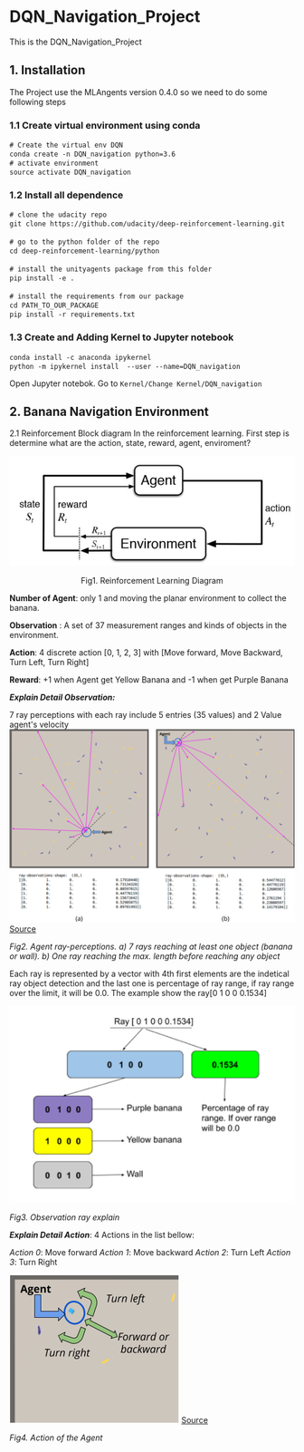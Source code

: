 # DQN_Navigation_Project
This is the DQN_Navigation_Project 
## 1. Installation
The Project use the MLAngents version 0.4.0 so we need to do some following steps
### 1.1 Create virtual environment using conda

```
# Create the virtual env DQN
conda create -n DQN_navigation python=3.6
# activate environment
source activate DQN_navigation
```
### 1.2 Install all dependence
```
# clone the udacity repo
git clone https://github.com/udacity/deep-reinforcement-learning.git

# go to the python folder of the repo
cd deep-reinforcement-learning/python

# install the unityagents package from this folder
pip install -e .

# install the requirements from our package
cd PATH_TO_OUR_PACKAGE
pip install -r requirements.txt

```
### 1.3 Create and Adding Kernel to Jupyter notebook
```
conda install -c anaconda ipykernel
python -m ipykernel install  --user --name=DQN_navigation
```
Open Jupyter notebok. Go to ```Kernel/Change Kernel/DQN_navigation```

## 2. Banana Navigation Environment
2.1 Reinforcement Block diagram
In the reinforcement learning. First step is determine what are the action, state, reward, agent, enviroment?

![alt text](https://github.com/TriKnight/DQN_Navigation_Project/blob/master/pics/reinforcement-learning-fig1-700.jpg)

<p align="center">
Fig1. Reinforcement Learning Diagram
</p>

**Number of Agent**: only 1 and moving the planar environment to collect the banana.

**Observation** : A set of 37 measurement ranges and kinds of objects in the environment.

**Action**: 4 discrete action [0, 1, 2, 3] with [Move forward, Move Backward, Turn Left, Turn Right]

**Reward**:  +1 when Agent get Yellow Banana and -1 when get Purple Banana


***Explain Detail Observation:***

7 ray perceptions with each ray include 5 entries (35 values) and 2 Value agent's velocity
![alt text](https://github.com/TriKnight/DQN_Navigation_Project/blob/master/pics/banana_env_observations.png)
[Source](https://wpumacay.github.io/research_blog/posts/deeprlnd-project1-navigation/?fbclid=IwAR2oHLD-WwJkBdyis6sHMgSDH7-LkjHxaZGELckBTY_Sy_qfLwaxGX2lp4I)

  *Fig2. Agent ray-perceptions. a) 7 rays reaching at least one object (banana or wall). b) One ray reaching the max. length before reaching any object*


Each ray is represented by a vector with 4th first elements are the indetical ray object detection and the last one is percentage of ray range, if ray range over the limit, it will be 0.0. The example show the ray[0 1 0 0 0.1534]


![alt text](https://github.com/TriKnight/DQN_Navigation_Project/blob/master/pics/ray_explain.png)

  *Fig3. Observation ray explain*


***Explain Detail Action***: 
4 Actions in the list bellow: 

*Action 0*: Move forward 
*Action 1*: Move backward
*Action 2*: Turn Left
*Action 3*: Turn Right


![alt text](https://github.com/TriKnight/DQN_Navigation_Project/blob/master/pics/banana_env_actions.png)
[Source](https://wpumacay.github.io/research_blog/posts/deeprlnd-project1-navigation/?fbclid=IwAR2oHLD-WwJkBdyis6sHMgSDH7-LkjHxaZGELckBTY_Sy_qfLwaxGX2lp4I)

   *Fig4. Action of the Agent*


        




